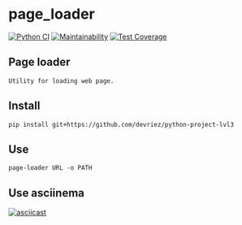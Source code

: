 # page_loader

[![Python CI](https://github.com/devriez/python-project-lvl3-2022/actions/workflows/pyci.yml/badge.svg)](https://github.com/devriez/python-project-lvl3-2022/actions/workflows/pyci.yml)
[![Maintainability](https://api.codeclimate.com/v1/badges/759613acd10cf66838a6/maintainability)](https://codeclimate.com/github/devriez/python-project-lvl3-2022/maintainability)
[![Test Coverage](https://api.codeclimate.com/v1/badges/759613acd10cf66838a6/test_coverage)](https://codeclimate.com/github/devriez/python-project-lvl3-2022/test_coverage)



## Page loader
```
Utility for loading web page.
```
## Install
```
pip install git+https://github.com/devriez/python-project-lvl3
```
## Use
```
page-loader URL -o PATH
```
## Use asciinema
[![asciicast](https://asciinema.org/a/VrZOUr2zK8vtCA6sjaUq8vQwO.svg)](https://asciinema.org/a/VrZOUr2zK8vtCA6sjaUq8vQwO)
